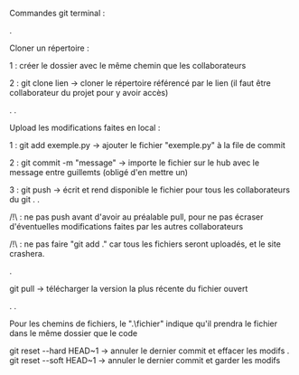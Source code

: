 Commandes git terminal : 

.



Cloner un répertoire : 

1 : créer le dossier avec le même chemin que les collaborateurs

2 : git clone lien -> cloner le répertoire référencé par le lien (il faut être collaborateur du projet pour y avoir accès)

.
.

Upload les modifications faites en local : 

1 : git add exemple.py         -> ajouter le fichier "exemple.py" à la file de commit

2 : git commit -m "message"    -> importe le fichier sur le hub avec le message entre guillemts (obligé d'en mettre un)

3 : git push                   -> écrit et rend disponible le fichier pour tous les collaborateurs du git
.
.


/!\ : ne pas push avant d'avoir au préalable pull, pour ne pas écraser d'éventuelles modifications faites par les autres collaborateurs

/!\ : ne pas faire "git add ." car tous les fichiers seront uploadés, et le site crashera.

.

git pull -> télécharger la version la plus récente du fichier ouvert 

.
.

Pour les chemins de fichiers, le ".\\fichier" indique qu'il prendra le fichier dans le même dossier que le code


git reset --hard HEAD~1       ->   annuler le dernier commit et effacer les modifs
.
git reset --soft HEAD~1       ->   annuler le dernier commit et garder les modifs


